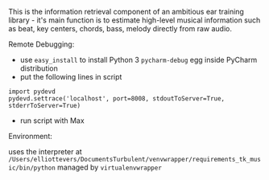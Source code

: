 This is the information retrieval component of an ambitious ear training library - it's main function is to estimate high-level musical information such as beat, key centers, chords, bass, melody directly from raw audio.

Remote Debugging:

- use `easy_install` to install Python 3 `pycharm-debug` egg inside PyCharm distribution
- put the following lines in script
```
import pydevd
pydevd.settrace('localhost', port=8008, stdoutToServer=True, stderrToServer=True)
```
- run script with Max


Environment:

uses the interpreter at `/Users/elliottevers/DocumentsTurbulent/venvwrapper/requirements_tk_music/bin/python` managed by `virtualenvwrapper`